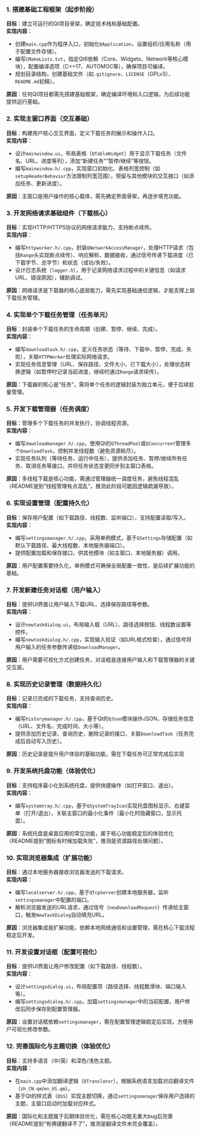### **1. 搭建基础工程框架（起步阶段）**
**目标**：建立可运行的Qt项目骨架，确定技术栈和基础配置。  
**实现内容**：  
- 创建`main.cpp`作为程序入口，初始化`QApplication`，设置组织/应用名称（用于配置文件存储）。  
- 编写`CMakeLists.txt`，指定Qt6依赖（Core、Widgets、Network等核心模块），配置编译选项（C++17、AUTOMOC等），确保项目可编译。  
- 规划目录结构，创建基础文件（如`.gitignore`、`LICENSE`（GPLv3）、`README.md`初稿）。  

**原因**：任何Qt项目都需先搭建基础框架，确定编译环境和入口逻辑，为后续功能提供运行基础。


### **2. 实现主窗口界面（交互基础）**
**目标**：构建用户核心交互界面，定义下载任务的展示和操作入口。  
**实现内容**：  
- 设计`mainwindow.ui`，布局表格（`QTableWidget`）用于显示下载任务（文件名、URL、进度等列），添加“新建任务”“暂停/继续”等按钮。  
- 编写`mainwindow.h/.cpp`，实现窗口初始化、表格列宽控制（如`setupHeaderBehavior`方法限制列宽范围），预留与其他模块的交互接口（如添加任务、更新进度）。  

**原因**：主窗口是用户操作的核心载体，需先确定界面骨架，再逐步填充功能。


### **3. 开发网络请求基础组件（下载核心）**
**目标**：实现HTTP/HTTPS协议的网络请求能力，支持断点续传。  
**实现内容**：  
- 编写`httpworker.h/.cpp`，封装`QNetworkAccessManager`，处理HTTP请求（包括`Range`头实现断点续传）、响应解析、数据接收，通过信号传递下载进度（已下载字节、总字节）和状态（成功/失败）。  
- 设计日志系统（`logger.h`），用于记录网络请求过程中的关键信息（如请求URL、错误原因），辅助调试。  

**原因**：网络请求是下载器的核心底层能力，需先实现基础通信逻辑，才能支撑上层下载任务管理。


### **4. 实现单个下载任务管理（任务单元）**
**目标**：封装单个下载任务的生命周期（创建、暂停、继续、完成）。  
**实现内容**：  
- 编写`downloadtask.h/.cpp`，定义任务状态（等待、下载中、暂停、完成、失败），关联`HTTPWorker`处理实际网络请求。  
- 实现任务信息管理（URL、保存路径、文件大小、已下载大小），处理状态转换逻辑（如暂停时记录当前进度，继续时通过`Range`请求续传）。  

**原因**：下载器的核心是“任务”，需将单个任务的逻辑封装为独立单元，便于后续批量管理。


### **5. 开发下载管理器（任务调度）**
**目标**：管理多个下载任务的并发执行，协调线程资源。  
**实现内容**：  
- 编写`downloadmanager.h/.cpp`，使用Qt的`QThreadPool`或`QConcurrent`管理多个`DownloadTask`，控制并发线程数（避免资源耗尽）。  
- 实现任务队列（等待任务、运行中任务），提供添加任务、暂停/继续所有任务、取消任务等接口，并将任务状态变更同步到主窗口表格。  

**原因**：多线程下载是核心功能，需通过管理器统一调度任务，避免线程混乱（README提到“线程管理有点混乱”，推测此阶段可能因逻辑疏漏导致）。


### **6. 实现设置管理（配置持久化）**
**目标**：保存用户配置（如下载路径、线程数、监听端口），支持配置读取/写入。  
**实现内容**：  
- 编写`settingsmanager.h/.cpp`，采用单例模式，基于`QSettings`存储配置（如默认下载路径、最大线程数、本地服务器端口）。  
- 提供配置加载和保存接口，供其他模块（如主窗口、本地服务器）调用。  

**原因**：用户配置需要持久化，单例模式可确保全局配置一致性，是后续扩展功能的基础。


### **7. 开发新建任务对话框（用户输入）**
**目标**：提供UI界面让用户输入下载URL、选择保存路径等参数。  
**实现内容**：  
- 设计`newtaskdialog.ui`，布局输入框（URL）、路径选择按钮、线程数设置等控件。  
- 编写`newtaskdialog.h/.cpp`，实现输入验证（如URL格式检查），通过信号将用户输入的任务参数传递给`DownloadManager`。  

**原因**：用户需要可视化方式创建任务，对话框是连接用户输入和下载管理器的关键交互层。


### **8. 实现历史记录管理（数据持久化）**
**目标**：记录已完成的下载任务，支持查询历史。  
**实现内容**：  
- 编写`historymanager.h/.cpp`，基于Qt的`QJson`模块操作JSON，存储任务信息（URL、文件名、完成时间、大小等）。  
- 提供添加历史记录、查询历史、删除记录的接口，关联`DownloadTask`（任务完成后自动写入历史）。  

**原因**：历史记录是提升用户体验的基础功能，需在下载任务可正常完成后实现


### **9. 开发系统托盘功能（体验优化）**
**目标**：支持程序最小化到系统托盘，提供快捷操作（如打开窗口、退出）。  
**实现内容**：  
- 编写`systemtray.h/.cpp`，基于`QSystemTrayIcon`实现托盘图标显示、右键菜单（打开/退出），关联主窗口的最小化事件（最小化时隐藏窗口，显示托盘）。  

**原因**：系统托盘是桌面应用的常见功能，属于核心功能稳定后的体验优化（README提到“图标有时候加载失败”，推测是资源路径处理问题）。


### **10. 实现浏览器集成（扩展功能）**
**目标**：通过本地服务器接收浏览器发送的下载请求。  
**实现内容**：  
- 编写`localserver.h/.cpp`，基于`QTcpServer`创建本地服务器，监听`settingsmanager`中配置的端口。  
- 解析浏览器发送的URL请求，通过信号（`newDownloadRequest`）传递给主窗口，触发`NewTaskDialog`自动填充URL。  

**原因**：浏览器集成是扩展功能，依赖本地网络通信和设置管理，需在核心下载流程稳定后开发。


### **11. 开发设置对话框（配置可视化）**
**目标**：提供UI界面让用户修改配置（如下载路径、线程数）。  
**实现内容**：  
- 设计`settingsdialog.ui`，布局配置项（路径选择、线程数滑块、端口输入等）。  
- 编写`settingsdialog.h/.cpp`，加载`settingsmanager`中的当前配置，用户修改后同步保存到配置管理器。  

**原因**：设置对话框依赖`settingsmanager`，需在配置管理逻辑稳定后实现，方便用户可视化修改参数。


### **12. 完善国际化与主题切换（体验优化）**
**目标**：支持多语言（中/英）和深色/浅色主题。  
**实现内容**：  
- 在`main.cpp`中添加翻译逻辑（`QTranslator`），根据系统语言加载对应翻译文件（`zh_CN.qm`/`en_US.qm`）。  
- 基于Qt的样式表（`QSS`）实现主题切换，通过`settingsmanager`保存用户选择的主题，主窗口启动时加载对应样式。  

**原因**：国际化和主题属于后期体验优化，需在核心功能无重大bug后完善（README提到“有俩键翻译不了”，推测是翻译文件未完全覆盖）。


